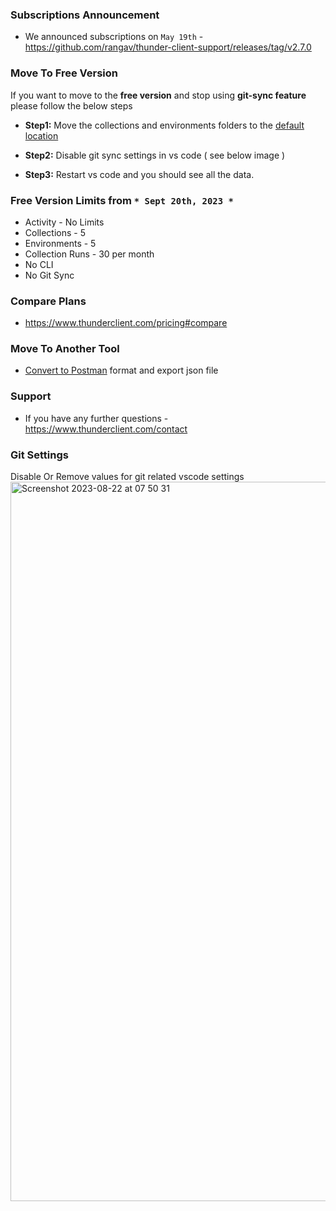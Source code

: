 ### Subscriptions Announcement
- We announced subscriptions on `May 19th` -  https://github.com/rangav/thunder-client-support/releases/tag/v2.7.0

### Move To Free Version
If you want to move to the **free version** and stop using **git-sync feature** please follow the below steps

- **Step1:** Move the collections and environments folders to the [default location](https://github.com/rangav/thunder-client-support#storage)


- **Step2:** Disable git sync settings in vs code ( see below image )

- **Step3:** Restart vs code and you should see all the data.

### Free Version Limits from `* Sept 20th, 2023 *`
- Activity - No Limits
- Collections - 5
- Environments - 5
- Collection Runs - 30 per month
- No CLI
- No Git Sync

### Compare Plans
- https://www.thunderclient.com/pricing#compare

### Move To Another Tool
- [Convert to Postman](https://github.com/rangav/thunder-client-support#how-to-convert-to-postman-format) format and export json file

### Support
- If you have any further questions -
https://www.thunderclient.com/contact

### Git Settings
Disable Or Remove values for git related vscode settings 
<img width="1151" alt="Screenshot 2023-08-22 at 07 50 31" src="https://github.com/rangav/thunder-client-support/assets/8637550/a0a23a67-8478-4a9a-86f1-181a40023ecd">
